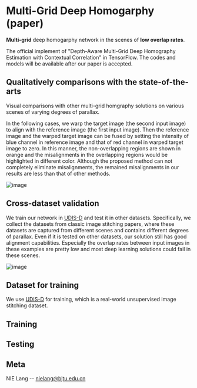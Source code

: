 # Multi-Grid Deep Homogarphy (paper)
**Multi-grid** deep homogarphy network in the scenes of **low overlap rates**. 

The official implement of "Depth-Aware Multi-Grid Deep Homography Estimation with Contextual Correlation" in TensorFlow. The codes and models will be available after our paper is accepted.

## Qualitatively comparisons with the state-of-the-arts
Visual comparisons with other multi-grid homgraphy solutions on various scenes of varying degrees of parallax. 

In the following cases, we warp the target image (the second input image) to align with the reference image (the first input image). Then the reference image and the warped target image can be fused by setting the intensity of blue channel in reference image and that of red channel in warped target image to zero. In this manner, the non-overlapping regions are shown in orange and the misalignments in the overlapping regions would be highlighted in different color. Although the proposed method can not completely eliminate misalignments, the remained misalignments in our results are less than that of other methods.

![image](https://github.com/nie-lang/Multi-Grid-Deep-Homogarphy/blob/main/figures/real_comparison.jpg)

## Cross-dataset validation
We train our network in [UDIS-D](https://github.com/nie-lang/UnsupervisedDeepImageStitching) and test it in other datasets. Specifically, we collect the datasets from classic image stitching papers, where these datasets are captured from different scenes and contains different degrees of parallax. Even if it is tested on other datasets, our solution still has good alignment capabilities. Especially the overlap rates between input images in these examples are pretty low and most deep learning solutions could fail in these scenes.

![image](https://github.com/nie-lang/Multi-Grid-Deep-Homogarphy/blob/main/figures/cross_dataset.png)

## Dataset for training 
We use [UDIS-D](https://github.com/nie-lang/UnsupervisedDeepImageStitching) for training, which is a real-world unsupervised image stitching dataset.

## Training

## Testing

## Meta
NIE Lang -- nielang@bjtu.edu.cn
